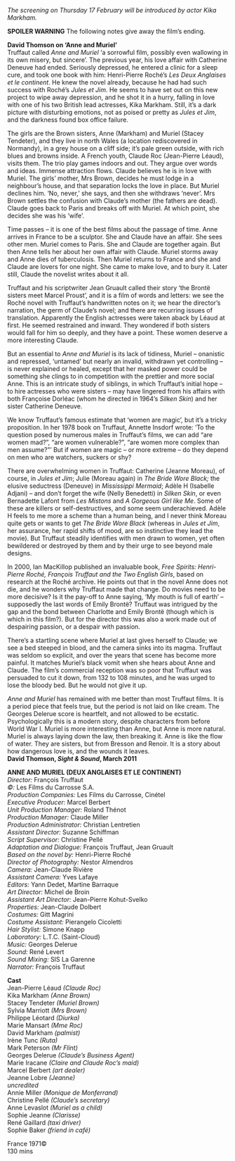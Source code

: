 
_The screening on Thursday 17 February will be introduced by actor Kika Markham._

**SPOILER WARNING** The following notes give away the film’s ending.

**David Thomson on ‘Anne and Muriel’**<br>
Truffaut called _Anne and Muriel_ ‘a sorrowful film, possibly even wallowing in its own misery, but sincere’. The previous year, his love affair with Catherine Deneuve had ended. Seriously depressed, he entered a clinic for a sleep cure, and took one book with him: Henri-Pierre Roché’s _Les Deux_ _Anglaises et le continent_. He knew the novel already, because he had had such success with Roché’s _Jules et Jim_. He seems to have set out on this new project to wipe away depression, and he shot it in a hurry, falling in love with one of his two British lead actresses, Kika Markham. Still, it’s a dark picture with disturbing emotions, not as poised or pretty as _Jules et Jim_, and the darkness found box office failure.

The girls are the Brown sisters, Anne (Markham) and Muriel (Stacey Tendeter), and they live in north Wales (a location rediscovered in Normandy), in a grey house on a cliff side; it’s pale green outside, with rich blues and browns inside. A French youth, Claude Roc (Jean-Pierre Léaud), visits them. The trio play games indoors and out. They argue over words and ideas. Immense attraction flows. Claude believes he is in love with Muriel. The girls’ mother, Mrs Brown, decides he must lodge in a neighbour’s house, and that separation locks the love in place. But Muriel declines him. ‘No, never,’ she says, and then she withdraws ‘never’. Mrs Brown settles the confusion with Claude’s mother (the fathers are dead). Claude goes back to Paris and breaks off with Muriel. At which point, she decides she was his ‘wife’.

Time passes – it is one of the best films about the passage of time. Anne arrives in France to be a sculptor. She and Claude have an affair. She sees other men. Muriel comes to Paris. She and Claude are together again. But then Anne tells her about her own affair with Claude. Muriel storms away and Anne dies of tuberculosis. Then Muriel returns to France and she and Claude are lovers for one night. She came to make love, and to bury it. Later still, Claude the novelist writes about it all.

Truffaut and his scriptwriter Jean Gruault called their story ‘the Brontë sisters meet Marcel Proust’, and it is a film of words and letters: we see the Roché novel with Truffaut’s handwritten notes on it; we hear the director’s narration, the germ of Claude’s novel; and there are recurring issues of translation. Apparently the English actresses were taken aback by Léaud at first. He seemed restrained and inward. They wondered if both sisters would fall for him so deeply, and they have a point. These women deserve a more interesting Claude.

But an essential to _Anne and Muriel_ is its lack of tidiness, Muriel – onanistic and repressed, ‘untamed’ but nearly an invalid, withdrawn yet controlling – is never explained or healed, except that her masked power could be something she clings to in competition with the prettier and more social Anne. This is an intricate study of siblings, in which Truffaut’s initial hope – to hire actresses who were sisters – may have lingered from his affairs with both Françoise Dorléac (whom he directed in 1964’s _Silken Skin_) and her sister Catherine Deneuve.

We know Truffaut’s famous estimate that ‘women are magic’, but it’s a tricky proposition. In her 1978 book on Truffaut, Annette Insdorf wrote: ‘To the question posed by numerous males in Truffaut’s films, we can add “are women mad?”, “are women vulnerable?”, “are women more complex than men assume?”’ But if women are magic – or more extreme – do they depend on men who are watchers, suckers or shy?

There are overwhelming women in Truffaut: Catherine (Jeanne Moreau), of course, in _Jules et Jim_; Julie (Moreau again) in _The Bride Wore Black;_ the elusive seductress (Deneuve) in _Mississippi Mermaid_; Adèle H (Isabelle Adjani) – and don’t forget the wife (Nelly Benedetti) in _Silken Skin_, or even Bernadette Lafont from _Les Mistons_ and _A Gorgeous Girl like Me_. Some of these are killers or self-destructives, and some seem underachieved. Adèle H feels to me more a scheme than a human being, and I never think Moreau quite gets or wants to get _The Bride Wore Black_ (whereas in _Jules et Jim_, her assurance, her rapid shifts of mood, are so instinctive they lead the movie). But Truffaut steadily identifies with men drawn to women, yet often bewildered or destroyed by them and by their urge to see beyond male designs.

In 2000, Ian MacKillop published an invaluable book, _Free Spirits: Henri-Pierre Roché, François Truffaut and the Two English Girls_, based on research at the Roché archive. He points out that in the novel Anne does not die, and he wonders why Truffaut made that change. Do movies need to be more decisive? Is it the pay-off to Anne saying, ‘My mouth is full of earth’ – supposedly the last words of Emily Brontë? Truffaut was intrigued by the gap and the bond between Charlotte and Emily Brontë (though which is which in this film?). But for the director this was also a work made out of despairing passion, or a despair with passion.

There’s a startling scene where Muriel at last gives herself to Claude; we see a bed steeped in blood, and the camera sinks into its magma. Truffaut was seldom so explicit, and over the years that scene has become more painful. It matches Muriel’s black vomit when she hears about Anne and Claude. The film’s commercial reception was so poor that Truffaut was persuaded to cut it down, from 132 to 108 minutes, and he was urged to lose the bloody bed. But he would not give it up.

_Anne and Muriel_ has remained with me better than most Truffaut films. It is a period piece that feels true, but the period is not laid on like cream. The Georges Delerue score is heartfelt, and not allowed to be ecstatic. Psychologically this is a modern story, despite characters from before World War I. Muriel is more interesting than Anne, but Anne is more natural. Muriel is always laying down the law, then breaking it. Anne is like the flow of water. They are sisters, but from Bresson and Renoir. It is a story about how dangerous love is, and the wounds it leaves.<br>
**David Thomson, _Sight & Sound_, March 2011**<br>

**ANNE AND MURIEL (DEUX ANGLAISES ET LE CONTINENT)**<br>
_Director:_ François Truffaut<br>
_©:_ Les Films du Carrosse S.A.<br>
_Production Companies:_ Les Films du Carrosse, Cinétel<br>
_Executive Producer:_ Marcel Berbert<br>
_Unit Production Manager:_ Roland Thénot<br>
_Production Manager:_ Claude Miller<br>
_Production Administrator:_ Christian Lentretien<br>
_Assistant Director:_ Suzanne Schiffman<br>
_Script Supervisor:_ Christine Pellé<br>
_Adaptation and Dialogue:_ François Truffaut, Jean Gruault<br>
_Based on the novel by:_ Henri-Pierre Roché<br>
_Director of Photography:_ Nestor Almendros<br>
_Camera:_ Jean-Claude Rivière<br>
_Assistant Camera:_ Yves Lafaye<br>
_Editors:_ Yann Dedet, Martine Barraque<br>
_Art Director:_ Michel de Broin<br>
_Assistant Art Director:_ Jean-Pierre Kohut-Svelko<br>
_Properties:_ Jean-Claude Dolbert<br>
_Costumes:_ Gitt Magrini<br>
_Costume Assistant:_ Pierangelo Cicoletti<br>
_Hair Stylist:_ Simone Knapp<br>
_Laboratory:_ L.T.C. (Saint-Cloud)<br>
_Music:_ Georges Delerue<br>
_Sound:_ René Levert<br>
_Sound Mixing:_ SIS La Garenne<br>
_Narrator:_ François Truffaut<br>

**Cast**<br>
Jean-Pierre Léaud _(Claude Roc)_<br>
Kika Markham _(Anne Brown)_<br>
Stacey Tendeter _(Muriel Brown)_<br>
Sylvia Marriott _(Mrs Brown)_<br>
Philippe Léotard _(Diurka)_<br>
Marie Mansart _(Mme Roc)_<br>
David Markham _(palmist)_<br>
Irène Tunc _(Ruta)_<br>
Mark Peterson _(Mr Flint)_<br>
Georges Delerue _(Claude’s Business Agent)_<br>
Marie Iracane _(Claire and Claude Roc’s maid)_<br>
Marcel Berbert _(art dealer)_<br>
Jeanne Lobre _(Jeanne)_<br>
_uncredited_<br>
Annie Miller _(Monique de Monferrand)_<br>
Christine Pellé _(Claude’s secretary)_<br>
Anne Levaslot _(Muriel as a child)_<br>
Sophie Jeanne _(Clarisse)_<br>
René Gaillard _(taxi driver)_<br>
Sophie Baker _(friend in café)_<br>

France 1971©<br>
130 mins<br>
<!--stackedit_data:
eyJoaXN0b3J5IjpbLTE5NjMzMDYzNjhdfQ==
-->